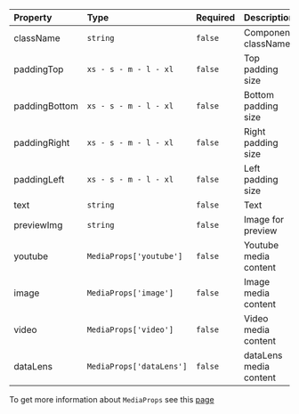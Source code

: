 | Property      | Type                     | Required | Description            |
| :------------ | :----------------------- | :------- | :--------------------- |
| className     | `string`                 | `false`  | Component className    |
| paddingTop    | `xs - s - m - l - xl`    | `false`  | Top padding size       |
| paddingBottom | `xs - s - m - l - xl`    | `false`  | Bottom padding size    |
| paddingRight  | `xs - s - m - l - xl`    | `false`  | Right padding size     |
| paddingLeft   | `xs - s - m - l - xl`    | `false`  | Left padding size      |
| text          | `string`                 | `false`  | Text                   |
| previewImg    | `string`                 | `false`  | Image for preview      |
| youtube       | `MediaProps['youtube']`  | `false`  | Youtube media content  |
| image         | `MediaProps['image']`    | `false`  | Image media content    |
| video         | `MediaProps['video']`    | `false`  | Video media content    |
| dataLens      | `MediaProps['dataLens']` | `false`  | dataLens media content |

To get more information about `MediaProps` see this [page](https://preview.gravity-ui.com/page-constructor/?path=/docs/blocks-media--default)

